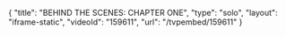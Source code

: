 {
    "title": "BEHIND THE SCENES: CHAPTER ONE",
    "type": "solo",
    "layout": "iframe-static",
    "videoId": "159611",
    "url": "\/tvpembed\/159611"
}